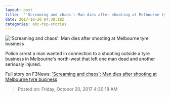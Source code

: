 ```yaml
---
layout: post
title:  "'Screaming and chaos': Man dies after shooting at Melbourne tyre business"
date: 2017-10-20 04:30:18Z
categories: abc-top-stories
---
```


!['Screaming and chaos': Man dies after shooting at Melbourne tyre business](http://www.abc.net.au/news/image/9070908-1x1-700x700.jpg)

Police arrest a man wanted in connection to a shooting outside a tyre business in Melbourne's north-west that left one man dead and another seriously injured.


Full story on F3News: ['Screaming and chaos': Man dies after shooting at Melbourne tyre business](http://www.f3nws.com/n/Sp2PRB)

> Posted on: Friday, October 20, 2017 4:30:18 AM
